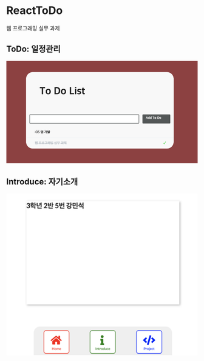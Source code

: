 # ReactToDo
웹 프로그래밍 실무 과제

## ToDo: 일정관리
![ToDo](/image/preview1.png)

## Introduce: 자기소개
![Introduce](/image/preview2.png)

